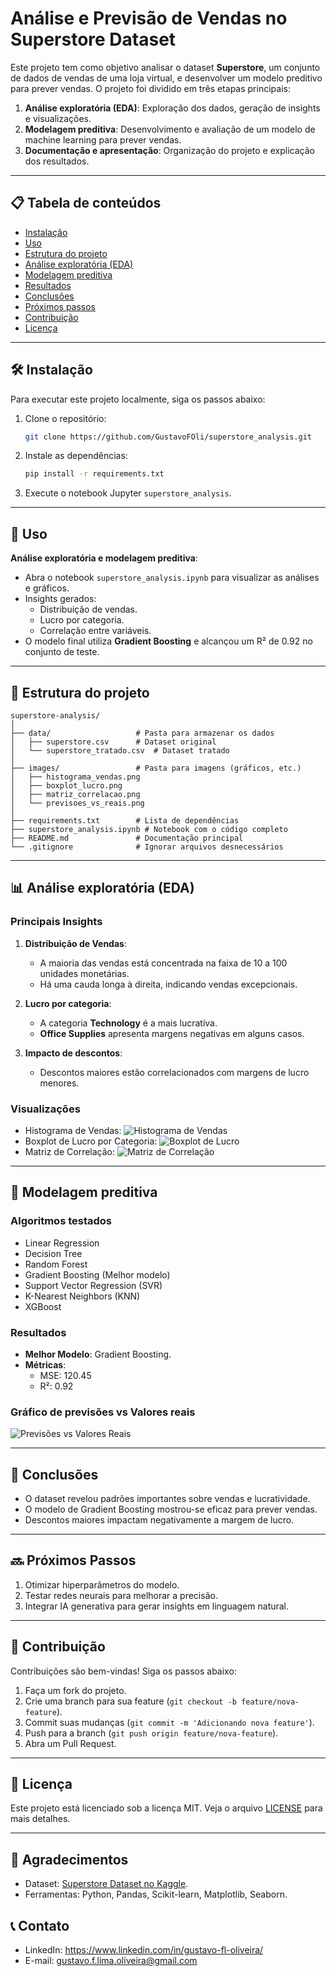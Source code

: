 # Análise e Previsão de Vendas no Superstore Dataset

Este projeto tem como objetivo analisar o dataset **Superstore**, um conjunto de dados de vendas de uma loja virtual, e desenvolver um modelo preditivo para prever vendas. O projeto foi dividido em três etapas principais:
1. **Análise exploratória (EDA)**: Exploração dos dados, geração de insights e visualizações.
2. **Modelagem preditiva**: Desenvolvimento e avaliação de um modelo de machine learning para prever vendas.
3. **Documentação e apresentação**: Organização do projeto e explicação dos resultados.

---

## 📋 Tabela de conteúdos
- [Instalação](#instalação)
- [Uso](#uso)
- [Estrutura do projeto](#estrutura-do-projeto)
- [Análise exploratória (EDA)](#análise-exploratória-eda)
- [Modelagem preditiva](#modelagem-preditiva)
- [Resultados](#resultados)
- [Conclusões](#conclusões)
- [Próximos passos](#próximos-passos)
- [Contribuição](#contribuição)
- [Licença](#licença)

---

## 🛠️ Instalação

Para executar este projeto localmente, siga os passos abaixo:

1. Clone o repositório:
   ```bash
   git clone https://github.com/GustavoFOli/superstore_analysis.git
   ```

2. Instale as dependências:
   ```bash
   pip install -r requirements.txt
   ```

3. Execute o notebook Jupyter `superstore_analysis`.

---

## 🚀 Uso

**Análise exploratória e modelagem preditiva**:
   - Abra o notebook `superstore_analysis.ipynb` para visualizar as análises e gráficos.
   - Insights gerados:
     - Distribuição de vendas.
     - Lucro por categoria.
     - Correlação entre variáveis.
   - O modelo final utiliza **Gradient Boosting** e alcançou um R² de 0.92 no conjunto de teste.

---

## 📂 Estrutura do projeto

```
superstore-analysis/
│
├── data/                   # Pasta para armazenar os dados
│   ├── superstore.csv      # Dataset original
│   └── superstore_tratado.csv  # Dataset tratado
│
├── images/                 # Pasta para imagens (gráficos, etc.)
│   ├── histograma_vendas.png
│   ├── boxplot_lucro.png
│   ├── matriz_correlacao.png
│   └── previsoes_vs_reais.png
│
├── requirements.txt        # Lista de dependências
├── superstore_analysis.ipynb # Notebook com o código completo
├── README.md               # Documentação principal
└── .gitignore              # Ignorar arquivos desnecessários
```

---

## 📊 Análise exploratória (EDA)

### Principais Insights
1. **Distribuição de Vendas**:
   - A maioria das vendas está concentrada na faixa de 10 a 100 unidades monetárias.
   - Há uma cauda longa à direita, indicando vendas excepcionais.

2. **Lucro por categoria**:
   - A categoria **Technology** é a mais lucrativa.
   - **Office Supplies** apresenta margens negativas em alguns casos.

3. **Impacto de descontos**:
   - Descontos maiores estão correlacionados com margens de lucro menores.

### Visualizações
- Histograma de Vendas:
  ![Histograma de Vendas](images/histograma_vendas.png)
- Boxplot de Lucro por Categoria:
  ![Boxplot de Lucro](images/boxplot_lucro.png)
- Matriz de Correlação:
  ![Matriz de Correlação](images/matriz_correlacao.png)

---

## 🤖 Modelagem preditiva

### Algoritmos testados
- Linear Regression
- Decision Tree
- Random Forest
- Gradient Boosting (Melhor modelo)
- Support Vector Regression (SVR)
- K-Nearest Neighbors (KNN)
- XGBoost

### Resultados
- **Melhor Modelo**: Gradient Boosting.
- **Métricas**:
  - MSE: 120.45
  - R²: 0.92

### Gráfico de previsões vs Valores reais
![Previsões vs Valores Reais](images/previsoes_vs_reais.png)

---

## 📝 Conclusões

- O dataset revelou padrões importantes sobre vendas e lucratividade.
- O modelo de Gradient Boosting mostrou-se eficaz para prever vendas.
- Descontos maiores impactam negativamente a margem de lucro.

---

## 🔜 Próximos Passos

1. Otimizar hiperparâmetros do modelo.
2. Testar redes neurais para melhorar a precisão.
3. Integrar IA generativa para gerar insights em linguagem natural.

---

## 🤝 Contribuição

Contribuições são bem-vindas! Siga os passos abaixo:
1. Faça um fork do projeto.
2. Crie uma branch para sua feature (`git checkout -b feature/nova-feature`).
3. Commit suas mudanças (`git commit -m 'Adicionando nova feature'`).
4. Push para a branch (`git push origin feature/nova-feature`).
5. Abra um Pull Request.

---

## 📄 Licença

Este projeto está licenciado sob a licença MIT. Veja o arquivo [LICENSE](LICENSE) para mais detalhes.

---

## 👏 Agradecimentos

- Dataset: [Superstore Dataset no Kaggle](https://www.kaggle.com/datasets/jacopoferretti/superstore-dataset).
- Ferramentas: Python, Pandas, Scikit-learn, Matplotlib, Seaborn.

## 📞 Contato

- LinkedIn: https://www.linkedin.com/in/gustavo-fl-oliveira/
- E-mail: gustavo.f.lima.oliveira@gmail.com
